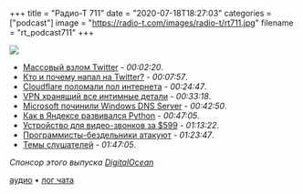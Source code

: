 +++
title = "Радио-Т 711"
date = "2020-07-18T18:27:03"
categories = ["podcast"]
image = "https://radio-t.com/images/radio-t/rt711.jpg"
filename = "rt_podcast711"
+++

![](https://radio-t.com/images/radio-t/rt711.jpg)

- [Массовый взлом Twitter](https://blog.twitter.com/en_us/topics/company/2020/an-update-on-our-security-incident.html) - *00:02:20*.
- [Кто и почему напал на Twitter?](https://krebsonsecurity.com/2020/07/whos-behind-wednesdays-epic-twitter-hack/) - *00:07:57*.
- [Cloudflare поломали пол интернета](https://www.engadget.com/cloudflare-dns-problem-214413940.html) - *00:24:47*.
- [VPN хранящий все интимные детали](https://www.comparitech.com/blog/vpn-privacy/ufo-vpn-data-exposure/) - *00:33:18*.
- [Microsoft починили Windows DNS Server](https://www.cyberscoop.com/microsoft-dns-patch-check-point-july-2020/) - *00:42:50*.
- [Как в Яндексе развивался Python](https://habr.com/ru/company/yandex/blog/509352/) - *00:47:05*.
- [Устройство для видео-звонков за $599](https://www.cnbc.com/2020/07/15/zoom-expands-into-hardware-with-599-video-chat-device.html) - *01:13:22*.
- [Программисты-бездельники атакуют](https://www.mrlacey.com/2020/07/youve-only-added-two-lines-why-did-that.html) - *01:23:47*.
- [Темы слушателей](https://radio-t.com/p/2020/07/14/prep-711/) - *01:47:05*.

*Спонсор этого выпуска [DigitalOcean](https://do.co/radiot)*


[аудио](https://cdn.radio-t.com/rt_podcast711.mp3) • [лог чата](https://chat.radio-t.com/logs/radio-t-711.html)
<audio src="https://cdn.radio-t.com/rt_podcast711.mp3" preload="none"></audio>
